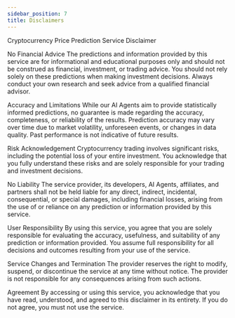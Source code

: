```yaml
---
sidebar_position: 7
title: Disclaimers
---
```


Cryptocurrency Price Prediction Service Disclaimer

No Financial Advice The predictions and information provided by this service are for informational and educational purposes only and should not be construed as financial, investment, or trading advice. You should not rely solely on these predictions when making investment decisions. Always conduct your own research and seek advice from a qualified financial advisor.

Accuracy and Limitations While our AI Agents aim to provide statistically informed predictions, no guarantee is made regarding the accuracy, completeness, or reliability of the results. Prediction accuracy may vary over time due to market volatility, unforeseen events, or changes in data quality. Past performance is not indicative of future results.

Risk Acknowledgement Cryptocurrency trading involves significant risks, including the potential loss of your entire investment. You acknowledge that you fully understand these risks and are solely responsible for your trading and investment decisions.

No Liability The service provider, its developers, AI Agents, affiliates, and partners shall not be held liable for any direct, indirect, incidental, consequential, or special damages, including financial losses, arising from the use of or reliance on any prediction or information provided by this service.

User Responsibility By using this service, you agree that you are solely responsible for evaluating the accuracy, usefulness, and suitability of any prediction or information provided. You assume full responsibility for all decisions and outcomes resulting from your use of the service.

Service Changes and Termination The provider reserves the right to modify, suspend, or discontinue the service at any time without notice. The provider is not responsible for any consequences arising from such actions.

Agreement By accessing or using this service, you acknowledge that you have read, understood, and agreed to this disclaimer in its entirety. If you do not agree, you must not use the service.